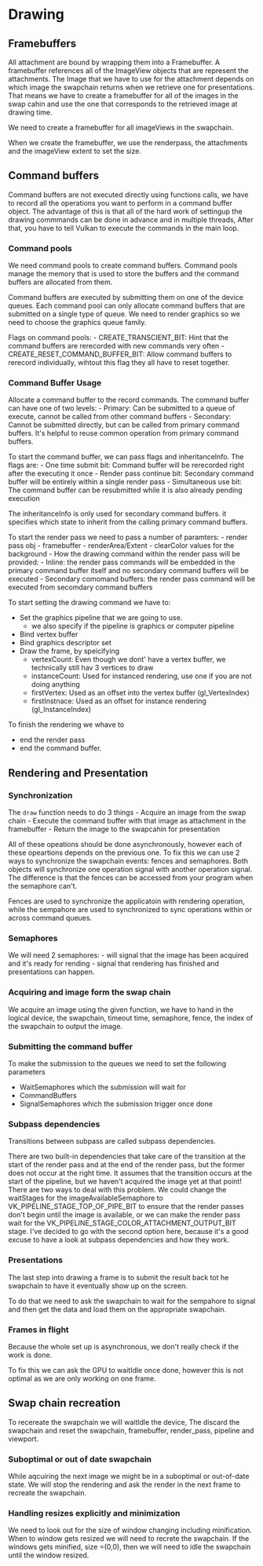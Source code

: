 # Drawing
## Framebuffers
All attachment are bound by wrapping them into a Framebuffer.
A framebuffer references all of the ImageView objects that are represent the attachments. The Image that we have to use for the attachment depends on which image the swapchain returns when we retrieve one for presentations.
That means we have to create a framebuffer for all of the images in the swap cahin and use the one that corresponds to the retrieved image at drawing time.

We need to create a framebuffer for all imageViews in the swapchain.

When we create the framebuffer, we use the renderpass, the attachments and the imageView extent to set the size.

## Command buffers
Command buffers are not executed directly using functions calls, we have to record all the operations you want to perform in a command buffer object.
The advantage of this is that all of the hard work of settingup the drawing commmands can be done in advance and in multiple threads, After that, you have to tell Vulkan to execute the commands in the main loop.

### Command pools
We need command pools to create command buffers. Command pools manage the memory that is used to store the buffers and the command buffers are allocated from them.

Command buffers are executed by submitting them on one of the device queues. Each command pool can only allocate command buffers that are submitted on a single type of queue.
We need to render graphics so we need to choose the graphics queue family.

Flags on command pools:
    - CREATE_TRANSCIENT_BIT: Hint that the command buffers are rerecorded with new commands very often
    - CREATE_RESET_COMMAND_BUFFER_BIT: Allow command buffers to rerecord individually, wihtout this flag they all have to reset together.

### Command Buffer Usage
Allocate a command buffer to the record commands.
The command buffer can have one of two levels:
    - Primary: Can be submitted to a queue of execute, cannot be called from other command buffers
    - Secondary: Cannot be submitted directly, but can be called from primary command buffers. It's helpful to reuse common operation from primary command buffers.

To start the command buffer, we can pass flags and inheritanceInfo.
The flags are:
    - One time submit bit: Command buffer will be rerecorded right after the executing it once
    - Render pass continue bit: Secondary command buffer will be entirely within a single render pass
    - Simultaneous use bit: The command buffer can be resubmitted while it is also already pending execution

The inheritanceInfo is only used for secondary command buffers. it specifies which state to inherit from the calling primary command buffers.

To start the render pass we need to pass a number of paramters:
    - render pass obj
    - framebuffer
    - renderArea/Extent
    - clearColor values for the background
    - How the drawing command within the render pass will be provided:
        - Inline: the render pass commands will be embedded in the primary command buffer itself and no secondary command buffers will be executed
        - Secondary comomand buffers: the render pass command will be executed from secomdary command buffers

To start setting the drawing command we have to:
- Set the graphics pipeline that we are going to use.
    - we also specify if the pipeline is graphics or computer pipeline
- Bind vertex buffer
- Bind graphics descriptor set
- Draw the frame, by speicifying
    - vertexCount: Even though we dont' have a vertex buffer, we technically still hav 3 vertices to draw
    - instanceCount: Used for instanced rendering, use one if you are not doing anything
    - firstVertex: Used as an offset into the vertex buffer (gl_VertexIndex)
    - firstInstnace: Used as an offset for instance rendering (gl_InstanceIndex)

To finish the rendering we whave to
- end the render pass
- end the command buffer. 

## Rendering and Presentation

### Synchronization
The `draw` function needs to do 3 things
    - Acquire an image from the swap chain
    - Execute the command buffer with that image as attachment in the framebuffer
    - Return the image to the swapcahin for presentation

All of these opeations should be done asynchronously, however each of these opeartions depends on the previous one.
To fix this we can use 2 ways to synchronize the swapchain events: fences and semaphores. Both objects will synchronize one operation signal with another operation signal.
The difference is that the fences can be accessed from your program when the semaphore can't.

Fences are used to synchronize the applicatoin with rendering operation, while the sempahore are used to synchronized to sync operations within or across command queues.

### Semaphores
We will need 2 semaphores:
    - will signal that the image has been acquired and it's ready for rending
    - signal that rendering has finished and presentations can happen.

### Acquiring and image form the swap chain
We acquire an image using the given function, we have to hand in the logical device, the swapchain, timeout time, semaphore, fence, the index of the swapchain to output the image.

### Submitting the command buffer
To make the submission to the queues we need to set the following parameters
- WaitSemaphores which the submission will wait for
- CommandBuffers
- SignalSemaphores which the submission trigger once done


### Subpass dependencies
Transitions between subpass are called subpass dependencies.

There are two built-in dependencies that take care of the transition at the start of the render pass and at the end of the render pass, but the former does not occur at the right time. It assumes that the transition occurs at the start of the pipeline, but we haven't acquired the image yet at that point! There are two ways to deal with this problem. We could change the waitStages for the imageAvailableSemaphore to VK_PIPELINE_STAGE_TOP_OF_PIPE_BIT to ensure that the render passes don't begin until the image is available, or we can make the render pass wait for the VK_PIPELINE_STAGE_COLOR_ATTACHMENT_OUTPUT_BIT stage. I've decided to go with the second option here, because it's a good excuse to have a look at subpass dependencies and how they work.

### Presentations
The last step into drawing a frame is to submit the result back tot he swapchain to have it eventually show up on the screen.

To do that we need to ask the swapchain to wait for the sempahore to signal and then get the data and load them on the appropriate swapchain.

### Frames in flight
Because the whole set up is asynchronous, we don't really check if the work is done.

To fix this we can ask the GPU to waitIdle once done, however this is not optimal as we are only working on one frame.

## Swap chain recreation
To recereate the swapchain we will waitIdle the device,
The discard the swapchain and reset the swapchain, framebuffer, render_pass, pipeline and viewport.

### Suboptimal or out of date swapchain
While aqcuiring the next image we might be in a suboptimal or out-of-date state. We will stop the rendering and ask the render in the next frame to recreate the swapchain.

### Handling resizes explicitly and minimization
We need to look out for the size of window changing including minification.
When to window gets resized we will need to recrete the swapchain.
If the windows gets minified, size =(0,0), then we will need to idle the swapchain until the window resized.
